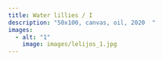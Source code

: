 ```yaml
---
title: Water lillies / I
description: "50x100, canvas, oil, 2020  "
images:
  - alt: "1"
    image: images/lelijos_1.jpg
---
```

